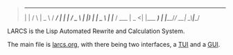 >  _        _    ____   ____ ____  
> | |      / \  |  _ \ / ___/ ___| 
> | |     / _ \ | |_) | |   \___ \ 
> | |___ / ___ \|  _ <| |___ ___) |
> |_____/_/   \_\_| \_\\____|____/ 
>                                  

LARCS is the Lisp Automated Rewrite and Calculation System.

The main file is [larcs.org](larcs.org), with there being two interfaces, a [TUI](larcs-tui.org) and a [GUI](larcs-gui.org).
